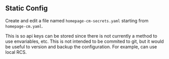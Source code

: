 ## Static Config

Create and edit a file named `homepage-cm-secrets.yaml` starting from `homepage-cm.yaml`. 

This is so api keys can be stored since there is not currently a method to use envariables, etc. This is not intended to be commited to git, but it would be useful to version and backup the configuration. For example, can use local RCS.



